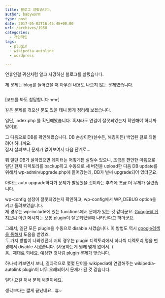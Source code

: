 ```yaml
---
title: 블로그 살렸습니다.
author: babyworm
type: post
date: 2017-05-02T16:45:48+00:00
url: /archives/1958
categories:
  - 개인적인
tags:
  - plugin
  - wikipedia-autolink
  - wordpress

---
```

연휴인걸 귀신처럼 알고 사망하신 블로그를 살렸습니다.

제 문제는 blog를 들어갔을 때 아무런 내용도 나오지 않는 문제였습니다.

<img decoding="async" src="https://i0.wp.com/babyworm.net/wordpress/wp-content/uploads/2017/05/050217_1644_1.png?w=625" alt="" data-recalc-dims="1" /> 

[코드를 봐도 참담합니다 ㅠㅠ]

같은 문제를 겪으신 분도 있을 테니 짧게 정리해 보겠습니다.

일단, index.php 를 확인해봤습니다. 혹시라도 연결이 잘못되었는지 확인해야 하니까 말이죠.

그 다음으로 DB를 확인해봤습니다. DB 손상이면(실수든, 해킹이든) 백업된 걸로 되돌려야 하니까요.  
잠시 살펴보니 문제가 없어보여서 다음 단계로…

뭐 일단 DB가 살아있으면 데이터는 어떻게든 살릴수 있으니, 조금은 편안한 마음으로 일단 현재 디렉토리를 backup하고 수동으로 새 버전을 upload한 다음 DB update를 위해서 wp-admin/upgrade.php에 들어갔는데, DB가 벌써 upgrade되어 있더군요.

아마도 auto upgrade하다가 문제가 발생했을 것이라는 추측에 조금 더 무게가 실렸습니다.

wp-config 설정이 잘못되었는지 확인하고, wp-config에서 WP_DEBUG option을 켜고 돌려보았습니다.  
제 경우는 wp-include에 있는 functions에서 문제가 있는 것 같더군요. [Google을 뒤져보니][1] 이런 메시지는 보통 plugin이 잘못되었을때 나타난다고 하더군요.

그래서, 일단 모든 plugin을 수동으로 disable 시켰습니다. 이 방법도 역시 [google검색을 통해서][2] 도움을 받았죠.  
두 가지 방법이 나와있던데 저의 경우는 plugin 디렉토리에서 하나씩 디렉토리 명을 변경해서 disable 시켰습니다. (사용하는게 원래 몇개 없어서..)  
음.. 제대로 되네요. 예상한 것처럼 plugin 문제가 맞습니다.

하나씩 켜보면서 보니, 결과적으로 몇몇 단어를 wikipedia에 연결해주는 wikipedia-autolink plugin이 너무 오래되어서 문제가 된 것 같습니다.

일단 요걸 꺼서 문제 해결이네요.

생각보다는 짧게 끝났네요.. 휴~

 [1]: https:/wordpress.org/search/add_option+was+called+with+an+argument+that+is+deprecated+since+version+2.3.0+with+no+alternative+available/?forums=1
 [2]: https://www.ostraining.com/blog/wordpress/disable-a-wordpress-plugin/